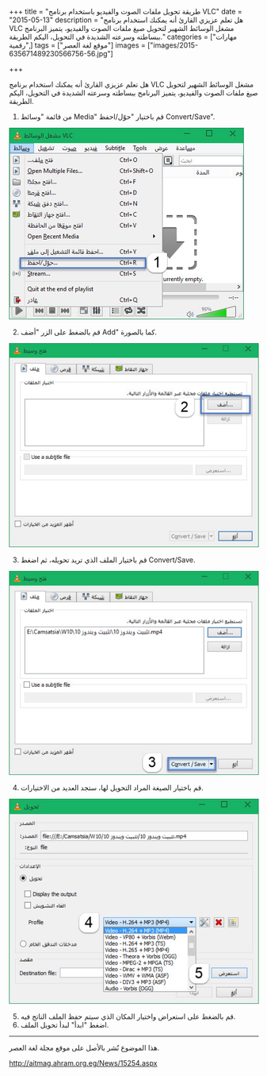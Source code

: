 +++
title = "طريقة تحويل ملفات الصوت والفيديو باستخدام برنامج VLC"
date = "2015-05-13"
description = "هل تعلم عزيزي القارئ أنه يمكنك استخدام برنامج VLC مشغل الوسائط الشهير لتحويل صيغ ملفات الصوت والفيديو، يتميز البرنامج ببساطته وسرعته الشديدة في التحويل، اليكم الطريقة."
categories = ["مهارات رقمية",]
tags = ["موقع لغة العصر"]
images = ["images/2015-635671489230566756-56.jpg"]

+++

هل تعلم عزيزي القارئ أنه يمكنك استخدام برنامج VLC مشغل الوسائط الشهير لتحويل صيغ ملفات الصوت والفيديو، يتميز البرنامج ببساطته وسرعته الشديدة في التحويل، اليكم الطريقة.

1. من قائمة "وسائط Media" قم باختيار "حوّل/احفظ Convert/Save".

![1](images/2015-635671489230566756-56.jpg)

2. قم بالضغط على الزر "أضف Add" كما بالصورة.

![2](images/2015-635671489506348006-634.jpg)

3. قم باختيار الملف الذي تريد تحويله، ثم اضغط Convert/Save.

![3](images/2015-635671489864941756-494.jpg)

4. قم باختيار الصيغة المراد التحويل لها، ستجد العديد من الاختيارات.

![4](images/2015-635671490121973006-197.jpg)

5. قم بالضغط على استعراض واختيار المكان الذي سيتم حفظ الملف الناتج فيه.
6. اضغط "ابدأ" لبدأ تحويل الملف.

---
هذا الموضوع نٌشر باﻷصل على موقع مجلة لغة العصر.

http://aitmag.ahram.org.eg/News/15254.aspx